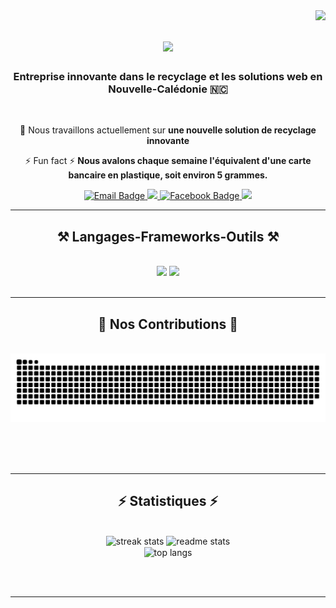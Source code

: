 <img align="right" src="https://visitor-badge.laobi.icu/badge?page_id=Krysto-nc-dev.Krysto-nc-dev" />

<h1 align="center">
    <img src="https://readme-typing-svg.herokuapp.com/?font=Righteous&size=35&center=true&vCenter=true&width=500&height=70&duration=4000&lines=Bienvenue!+👋;+Nous+sommes+Krysto!;" />
</h1>

<h3 align="center">Entreprise innovante dans le recyclage et les solutions web en Nouvelle-Calédonie 🇳🇨</h3>

<br/>

<div align="center">
 
 🔭 Nous travaillons actuellement sur **une nouvelle solution de recyclage innovante**
 
⚡ Fun fact ⚡ **Nous avalons chaque semaine l'équivalent d'une carte bancaire en plastique, soit environ 5 grammes.**

</div>
 
<div align="center"> 
<a href="mailto:krysto.dev@gmail.com">
    <img src="https://img.shields.io/badge/Email-333333?style=for-the-badge&logo=maildotru&logoColor=white" alt="Email Badge"/>
</a>

  <a href="https://nc.linkedin.com/company/krysto-nc" target="_blank">
    <img src="https://img.shields.io/badge/LinkedIn-0077B5?style=for-the-badge&logo=linkedin&logoColor=white" target="_blank" />
  </a>

  <a href="https://www.facebook.com/Krysto.noumea" target="_blank">
    <img src="https://img.shields.io/badge/Facebook-1877F2?style=for-the-badge&logo=facebook&logoColor=white" alt="Facebook Badge"/>
</a>

  <a href="https://krysto-nc.github.io" target="_blank">
     <img src="https://img.shields.io/badge/Portfolio-FF5722?style=for-the-badge&logo=todoist&logoColor=white" target="_blank" />
  </a>
</div>

<hr/>
 
<h2 align="center">⚒️ Langages-Frameworks-Outils ⚒️</h2>
<br/>
<div align="center">
    <img src="https://skillicons.dev/icons?i=react,bootstrap,mui,html,css,sass,vscode,github,figma,tailwind,git" />
    <img src="https://skillicons.dev/icons?i=nodejs,javascript,typescript,express,mongodb,nextjs,mysql,mongodb" /><br>
</div>

<br/>
<hr/>

<div align="center">
  <h2>🐍 Nos Contributions 🐍</h2>
  <br>
  <img alt="snake eating my contributions" src="https://raw.githubusercontent.com/Krysto-nc-dev/Krysto-nc-dev/output/github-contribution-grid-snake.svg" />
  
  <br/><br/><br/>
</div>

<hr/>

<h2 align="center">⚡ Statistiques ⚡</h2>
<br>
<div align=center>
  <img width=390 src="https://streak-stats.demolab.com/?user=Krysto-nc-dev&count_private=true&theme=react&locale=fr&border_radius=10" alt="streak stats"/>
  <img width=390 src="https://github-readme-stats.vercel.app/api?username=Krysto-nc-dev&count_private=true&show_icons=true&theme=react&locale=fr&rank_icon=github&border_radius=10" alt="readme stats" />
  <br/>
  <img width=325 align="center" src="https://github-readme-stats.vercel.app/api/top-langs/?username=Krysto-nc-dev&hide=HTML&langs_count=8&layout=compact&theme=react&locale=fr&border_radius=10&size_weight=0.5&count_weight=0.5&exclude_repo=github-readme-stats" alt="top langs" />
</div>

<br/><br/>

<hr/>

<br/>

<!-- <div align="center">
<a href='https://ko-fi.com/V7V4RAK9C' target='_blank'><img height='64' style='border:0px;height:64px;' src='https://storage.ko-fi.com/cdn/kofi1.png?v=3' border='0' alt='Buy Me a Coffee at ko-fi.com' /></a>
</div> -->

<br/>
